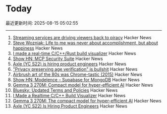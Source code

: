 # Today

最近更新时间: 2025-08-15 05:02:55

--- 
1. [Streaming services are driving viewers back to piracy](https://www.theguardian.com/film/2025/aug/14/cant-pay-wont-pay-impoverished-streaming-services-are-driving-viewers-back-to-piracy) Hacker News
2. [Steve Wozniak: Life to me was never about accomplishment, but about happiness](https://yro.slashdot.org/comments.pl?sid=23765914&cid=65583466) Hacker News
3. [I made a real-time C/C++/Rust build visualizer](https://danielchasehooper.com/posts/syscall-build-snooping/) Hacker News
4. [Show HN: MCP Security Suite](https://github.com/NineSunsInc/mighty-security) Hacker News
5. [Axle (YC S22) is hiring product engineers](https://www.ycombinator.com/companies/axle/jobs/8wAy0QH-product-engineer) Hacker News
6. ["Privacy preserving age verification" is bullshit](https://pluralistic.net/2025/08/14/bellovin/) Hacker News
7. [Airbrush art of the 80s was Chrome-tastic (2015)](https://www.coolandcollected.com/airbrush-art-of-the-80s-was-chrome-tastic/) Hacker News
8. [Show HN: Modelence – Supabase for MongoDB](https://github.com/modelence/modelence) Hacker News
9. [Gemma 3 270M: Compact model for hyper-efficient AI](https://developers.googleblog.com/en/introducing-gemma-3-270m/) Hacker News
10. [Bluesky: Updated Terms and Policies](https://bsky.social/about/blog/08-14-2025-updated-terms-and-policies) Hacker News
11. [I Made a Realtime C/C++ Build Visualizer](https://danielchasehooper.com/posts/syscall-build-snooping/) Hacker News
12. [Gemma 3 270M: The compact model for hyper-efficient AI](https://developers.googleblog.com/en/introducing-gemma-3-270m/) Hacker News
13. [Axle (YC S22) Is Hiring Product Engineers](https://www.ycombinator.com/companies/axle/jobs/8wAy0QH-product-engineer) Hacker News
